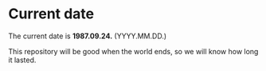 # Current date

The current date is **1987.09.24.** (YYYY.MM.DD.)

This repository will be good when the world ends, so we will know how long it lasted.